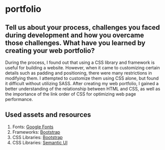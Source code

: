# portfolio

## Tell us about your process, challenges you faced during development and how you overcame those challenges. What have you learned by creating your web portfolio?
During the process, I found out that using a CSS library and framework is useful for building a website. However, when it came to customizing certain details such as padding and positioning, there were many restrictions in modifying them. I attempted to customize them using CSS alone, but found it difficult without utilizing SASS. After creating my web portfolio, I gained a better understanding of the relationship between HTML and CSS, as well as the importance of the link order of CSS for optimizing web page performance. 

## Used assets and resources
1. Fonts: [Google Fonts](https://fonts.googleapis.com)
2. Frameworks: [Bootstrap](https://cdn.jsdelivr.net/npm/bootstrap@5.2.3/dist/css/bootstrap.min.css)
3. CSS Libraries: [Bootstrap](https://cdn.jsdelivr.net/npm/bootstrap@5.2.3/dist/css/bootstrap.min.css)
4. CSS Libraries: [Semantic UI](https://cdn.jsdelivr.net/npm/semantic-ui@2.5.0/dist/semantic.min.css)